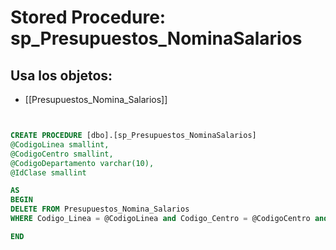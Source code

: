 # Stored Procedure: sp_Presupuestos_NominaSalarios

## Usa los objetos:
- [[Presupuestos_Nomina_Salarios]]

```sql


CREATE PROCEDURE [dbo].[sp_Presupuestos_NominaSalarios]
@CodigoLinea smallint,
@CodigoCentro smallint,
@CodigoDepartamento varchar(10),
@IdClase smallint

AS
BEGIN
DELETE FROM Presupuestos_Nomina_Salarios
WHERE Codigo_Linea = @CodigoLinea and Codigo_Centro = @CodigoCentro and Codigo_Departamento = Codigo_Departamento and IdClase = @IdClase

END

```
